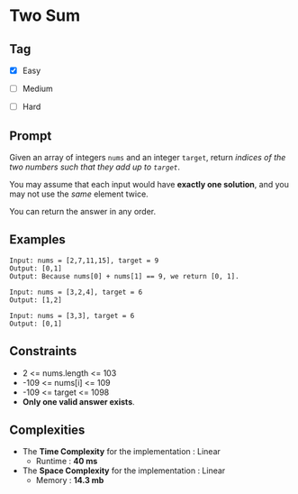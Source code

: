 # Two Sum
## Tag
- [x] Easy  
- [ ] Medium  
- [ ] Hard  
  

## Prompt
Given an array of integers `nums` and an integer `target`, return *indices of the two numbers such that they add up to `target`*.  

You may assume that each input would have **exactly one solution**, and you may not use the *same* element twice.  

You can return the answer in any order.  
  
## Examples
```
Input: nums = [2,7,11,15], target = 9
Output: [0,1]
Output: Because nums[0] + nums[1] == 9, we return [0, 1].
```
```
Input: nums = [3,2,4], target = 6
Output: [1,2]
```
```
Input: nums = [3,3], target = 6
Output: [0,1]
```
  
## Constraints
* 2 <= nums.length <= 103
* -109 <= nums[i] <= 109
* -109 <= target <= 1098
* **Only one valid answer exists**.
  
## Complexities
* The **Time Complexity** for the implementation : Linear
  * Runtime : **40 ms**  
* The **Space Complexity** for the implementation : Linear
  * Memory : **14.3 mb**
